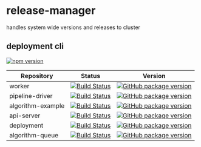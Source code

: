 # release-manager
handles system wide versions and releases to cluster

## deployment cli
[![npm version](https://badge.fury.io/js/%40hkube%2Fhkube.svg)](https://badge.fury.io/js/%40hkube%2Fhkube)

Repository|Status|Version
--- | --- | ---
worker | [![Build Status](https://travis-ci.org/kube-HPC/worker.svg?branch=master)](https://travis-ci.org/kube-HPC/worker) | [![GitHub package version](https://img.shields.io/github/package-json/v/kube-hpc/worker.svg?style=social)](https://github.com/kube-HPC/worker) 
pipeline-driver | [![Build Status](https://travis-ci.org/kube-HPC/pipeline-driver.svg?branch=master)](https://travis-ci.org/kube-HPC/pipeline-driver) | [![GitHub package version](https://img.shields.io/github/package-json/v/kube-hpc/pipeline-driver.svg?style=social)](https://github.com/kube-HPC/pipeline-driver)
algorithm-example | [![Build Status](https://travis-ci.org/kube-HPC/algorithm-example.svg?branch=master)](https://travis-ci.org/kube-HPC/algorithm-example) | [![GitHub package version](https://img.shields.io/github/package-json/v/kube-hpc/algorithm-example.svg?style=social)](https://github.com/kube-HPC/algorithm-example)
api-server | [![Build Status](https://travis-ci.org/kube-HPC/api-server.svg?branch=master)](https://travis-ci.org/kube-HPC/api-server) | [![GitHub package version](https://img.shields.io/github/package-json/v/kube-hpc/api-server.svg?style=social)](https://github.com/kube-HPC/api-server)
deployment | [![Build Status](https://travis-ci.org/kube-HPC/deployment.svg?branch=master)](https://travis-ci.org/kube-HPC/deployment)  | [![GitHub package version](https://img.shields.io/github/package-json/v/kube-hpc/deployment.svg?style=social)](https://github.com/kube-HPC/deployment)
algorithm-queue | [![Build Status](https://travis-ci.org/kube-HPC/algorithm-queue.svg?branch=master)](https://travis-ci.org/kube-HPC/algorithm-queue)  | [![GitHub package version](https://img.shields.io/github/package-json/v/kube-hpc/algorithm-queue.svg?style=social)](https://github.com/kube-HPC/algorithm-queue)


